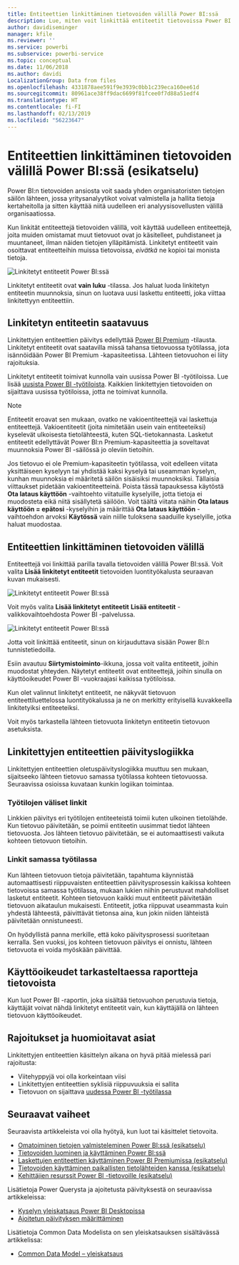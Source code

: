 ```yaml
---
title: Entiteettien linkittäminen tietovoiden välillä Power BI:ssä
description: Lue, miten voit linkittää entiteetit tietovoissa Power BI:ssä
author: davidiseminger
manager: kfile
ms.reviewer: ''
ms.service: powerbi
ms.subservice: powerbi-service
ms.topic: conceptual
ms.date: 11/06/2018
ms.author: davidi
LocalizationGroup: Data from files
ms.openlocfilehash: 4331878aee591f9e3939c0bb1c239eca160ee61d
ms.sourcegitcommit: 80961ace38ff9dac6699f81fcee0f7d88a51edf4
ms.translationtype: HT
ms.contentlocale: fi-FI
ms.lasthandoff: 02/13/2019
ms.locfileid: "56223647"
---
```

# <a name="link-entities-between-dataflows-in-power-bi-preview"></a>Entiteettien linkittäminen tietovoiden välillä Power BI:ssä (esikatselu)

Power BI:n tietovoiden ansiosta voit saada yhden organisatoristen tietojen säilön lähteen, jossa yritysanalyytikot voivat valmistella ja hallita tietoja kertaheitolla ja sitten käyttää niitä uudelleen eri analyysisovellusten välillä organisaatiossa. 

Kun linkität entiteettejä tietovoiden välillä, voit käyttää uudelleen entiteettejä, joita muiden omistamat muut tietovuot ovat jo käsitelleet, puhdistaneet ja muuntaneet, ilman näiden tietojen ylläpitämistä. Linkitetyt entiteetit vain osoittavat entiteetteihin muissa tietovoissa, *eivätkä* ne kopioi tai monista tietoja.

![Linkitetyt entiteetit Power BI:ssä](media/service-dataflows-linked-entities/linked-entities_00.png)

Linkitetyt entiteetit ovat **vain luku** -tilassa. Jos haluat luoda linkitetyn entiteetin muunnoksia, sinun on luotava uusi laskettu entiteetti, joka viittaa linkitettyyn entiteettiin.

## <a name="linked-entity-availability"></a>Linkitetyn entiteetin saatavuus

Linkitettyjen entiteettien päivitys edellyttää [Power BI Premium](service-premium.md) -tilausta. Linkitetyt entiteetit ovat saatavilla missä tahansa tietovuossa työtilassa, jota isännöidään Power BI Premium -kapasiteetissa. Lähteen tietovuohon ei liity rajoituksia.

Linkitetyt entiteetit toimivat kunnolla vain uusissa Power BI -työtiloissa. Lue lisää [uusista Power BI -työtiloista](service-create-the-new-workspaces.md). Kaikkien linkitettyjen tietovoiden on sijaittava uusissa työtiloissa, jotta ne toimivat kunnolla.

> [!NOTE]
> Entiteetit eroavat sen mukaan, ovatko ne vakioentiteettejä vai laskettuja entiteettejä. Vakioentiteetit (joita nimitetään usein vain entiteeteiksi) kyselevät ulkoisesta tietolähteestä, kuten SQL-tietokannasta. Lasketut entiteetit edellyttävät Power BI:n Premium-kapasiteettia ja soveltavat muunnoksia Power BI -säilössä jo oleviin tietoihin. 
>
>Jos tietovuo ei ole Premium-kapasiteetin työtilassa, voit edelleen viitata yksittäiseen kyselyyn tai yhdistää kaksi kyselyä tai useamman kyselyn, kunhan muunnoksia ei määritetä säilön sisäisiksi muunnoksiksi. Tällaisia viittaukset pidetään vakioentiteetteinä. Poista tässä tapauksessa käytöstä **Ota lataus käyttöön** -vaihtoehto viitatuille kyselyille, jotta tietoja ei muodosteta eikä niitä sisällytetä säilöön. Voit täältä viitata näihin **Ota lataus käyttöön = epätosi** -kyselyihin ja määrittää **Ota lataus käyttöön** -vaihtoehdon arvoksi **Käytössä** vain niille tuloksena saaduille kyselyille, jotka haluat muodostaa.


## <a name="how-to-link-entities-between-dataflows"></a>Entiteettien linkittäminen tietovoiden välillä

Entiteettejä voi linkittää parilla tavalla tietovoiden välillä Power BI:ssä. Voit valita **Lisää linkitetyt entiteetit** tietovoiden luontityökalusta seuraavan kuvan mukaisesti. 

![Linkitetyt entiteetit Power BI:ssä](media/service-dataflows-linked-entities/linked-entities_00.png)

Voit myös valita **Lisää linkitetyt entiteetit** **Lisää entiteetit** -valikkovaihtoehdosta Power BI -palvelussa.

![Linkitetyt entiteetit Power BI:ssä](media/service-dataflows-linked-entities/linked-entities_01.png)

Jotta voit linkittää entiteetit, sinun on kirjauduttava sisään Power BI:n tunnistetiedoilla.

Esiin avautuu **Siirtymistoiminto**-ikkuna, jossa voit valita entiteetit, joihin muodostat yhteyden. Näytetyt entiteetit ovat entiteettejä, joihin sinulla on käyttöoikeudet Power BI -vuokraajasi kaikissa työtiloissa. 

Kun olet valinnut linkitetyt entiteetit, ne näkyvät tietovuon entiteettiluettelossa luontityökalussa ja ne on merkitty erityisellä kuvakkeella linkitetyiksi entiteeteiksi.

Voit myös tarkastella lähteen tietovuota linkitetyn entiteetin tietovuon asetuksista.

## <a name="refresh-logic-of-linked-entities"></a>Linkitettyjen entiteettien päivityslogiikka
Linkitettyjen entiteettien oletuspäivityslogiikka muuttuu sen mukaan, sijaitseeko lähteen tietovuo samassa työtilassa kohteen tietovuossa. Seuraavissa osioissa kuvataan kunkin logiikan toimintaa.

### <a name="links-between-workspaces"></a>Työtilojen väliset linkit

Linkkien päivitys eri työtilojen entiteeteistä toimii kuten ulkoinen tietolähde. Kun tietovuo päivitetään, se poimii entiteetin uusimmat tiedot lähteen tietovuosta. Jos lähteen tietovuo päivitetään, se ei automaattisesti vaikuta kohteen tietovuon tietoihin.

### <a name="links-in-the-same-workspace"></a>Linkit samassa työtilassa

Kun lähteen tietovuon tietoja päivitetään, tapahtuma käynnistää automaattisesti riippuvaisten entiteettien päivitysprosessin kaikissa kohteen tietovoissa samassa työtilassa, mukaan lukien niihin perustuvat mahdolliset lasketut entiteetit. Kohteen tietovuon kaikki muut entiteetit päivitetään tietovuon aikataulun mukaisesti. Entiteetit, jotka riippuvat useammasta kuin yhdestä lähteestä, päivittävät tietonsa aina, kun jokin niiden lähteistä päivitetään onnistuneesti.

On hyödyllistä panna merkille, että koko päivitysprosessi suoritetaan kerralla. Sen vuoksi, jos kohteen tietovuon päivitys ei onnistu, lähteen tietovuota ei voida myöskään päivittää.

## <a name="permissions-when-viewing-reports-from-dataflows"></a>Käyttöoikeudet tarkasteltaessa raportteja tietovoista

Kun luot Power BI -raportin, joka sisältää tietovuohon perustuvia tietoja, käyttäjät voivat nähdä linkitetyt entiteetit vain, kun käyttäjällä on lähteen tietovuon käyttöoikeudet.

## <a name="limitations-and-considerations"></a>Rajoitukset ja huomioitavat asiat

Linkitettyjen entiteettien käsittelyn aikana on hyvä pitää mielessä pari rajoitusta:

* Viitehyppyjä voi olla korkeintaan viisi
* Linkitettyjen entiteettien syklisiä riippuvuuksia ei sallita
* Tietovuon on sijaittava [uudessa Power BI -työtilassa](service-create-the-new-workspaces.md)


## <a name="next-steps"></a>Seuraavat vaiheet

Seuraavista artikkeleista voi olla hyötyä, kun luot tai käsittelet tietovoita. 

* [Omatoiminen tietojen valmisteleminen Power BI:ssä (esikatselu)](service-dataflows-overview.md)
* [Tietovoiden luominen ja käyttäminen Power BI:ssä](service-dataflows-create-use.md)
* [Laskettujen entiteettien käyttäminen Power BI Premiumissa (esikatselu)](service-dataflows-computed-entities-premium.md)
* [Tietovoiden käyttäminen paikallisten tietolähteiden kanssa (esikatselu)](service-dataflows-on-premises-gateways.md)
* [Kehittäjien resurssit Power BI -tietovoille (esikatselu)](service-dataflows-developer-resources.md)

Lisätietoja Power Querysta ja ajoitetusta päivityksestä on seuraavissa artikkeleissa:
* [Kyselyn yleiskatsaus Power BI Desktopissa](desktop-query-overview.md)
* [Ajoitetun päivityksen määrittäminen](refresh-scheduled-refresh.md)

Lisätietoja Common Data Modelista on sen yleiskatsauksen sisältävässä artikkelissa:
* [Common Data Model – yleiskatsaus](https://docs.microsoft.com/powerapps/common-data-model/overview)

